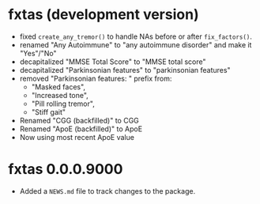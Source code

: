 # fxtas (development version)

* fixed `create_any_tremor()` to handle NAs before or after `fix_factors()`.
* renamed "Any Autoimmune" to "any autoimmune disorder" and make it "Yes"/"No"
* decapitalized "MMSE Total Score" to "MMSE total score"
* decapitalized "Parkinsonian features" to "parkinsonian features"
* removed "Parkinsonian features: " prefix from:
  - "Masked faces",
  - "Increased tone",
  - "Pill rolling tremor",
  - "Stiff gait"
* Renamed "CGG (backfilled)" to CGG
* Renamed "ApoE (backfilled)" to ApoE
* Now using most recent ApoE value

# fxtas 0.0.0.9000

* Added a `NEWS.md` file to track changes to the package.
